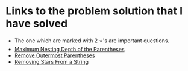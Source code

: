 # Links to the problem solution that I have solved
* The one which are marked with 2 ⭐'s are important questions.
* <a href="https://leetcode.com/problems/maximum-nesting-depth-of-the-parentheses/">Maximum Nesting Depth of the Parentheses</a>
* <a href="https://leetcode.com/problems/remove-outermost-parentheses/">Remove Outermost Parentheses</a>
* <a href="https://leetcode.com/problems/removing-stars-from-a-string/">Removing Stars From a String</a>
